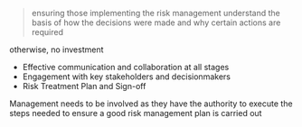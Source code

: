 > ensuring those implementing the risk management understand the basis of how the decisions were made and why certain actions are required

otherwise, no investment
- Effective communication and collaboration at all stages
- Engagement with key stakeholders and decisionmakers
- Risk Treatment Plan and Sign-off

Management needs to be involved as they have the authority to execute the steps needed to ensure a good risk management plan is carried out